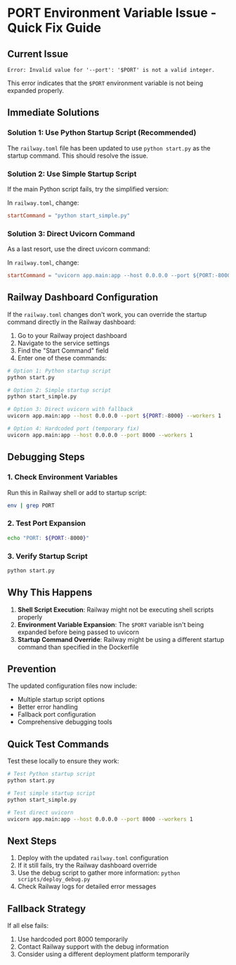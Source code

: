 # PORT Environment Variable Issue - Quick Fix Guide

## Current Issue
```
Error: Invalid value for '--port': '$PORT' is not a valid integer.
```

This error indicates that the `$PORT` environment variable is not being expanded properly.

## Immediate Solutions

### Solution 1: Use Python Startup Script (Recommended)
The `railway.toml` file has been updated to use `python start.py` as the startup command. This should resolve the issue.

### Solution 2: Use Simple Startup Script
If the main Python script fails, try the simplified version:

In `railway.toml`, change:
```toml
startCommand = "python start_simple.py"
```

### Solution 3: Direct Uvicorn Command
As a last resort, use the direct uvicorn command:

In `railway.toml`, change:
```toml
startCommand = "uvicorn app.main:app --host 0.0.0.0 --port ${PORT:-8000} --workers 1"
```

## Railway Dashboard Configuration

If the `railway.toml` changes don't work, you can override the startup command directly in the Railway dashboard:

1. Go to your Railway project dashboard
2. Navigate to the service settings
3. Find the "Start Command" field
4. Enter one of these commands:

```bash
# Option 1: Python startup script
python start.py

# Option 2: Simple startup script
python start_simple.py

# Option 3: Direct uvicorn with fallback
uvicorn app.main:app --host 0.0.0.0 --port ${PORT:-8000} --workers 1

# Option 4: Hardcoded port (temporary fix)
uvicorn app.main:app --host 0.0.0.0 --port 8000 --workers 1
```

## Debugging Steps

### 1. Check Environment Variables
Run this in Railway shell or add to startup script:
```bash
env | grep PORT
```

### 2. Test Port Expansion
```bash
echo "PORT: ${PORT:-8000}"
```

### 3. Verify Startup Script
```bash
python start.py
```

## Why This Happens

1. **Shell Script Execution**: Railway might not be executing shell scripts properly
2. **Environment Variable Expansion**: The `$PORT` variable isn't being expanded before being passed to uvicorn
3. **Startup Command Override**: Railway might be using a different startup command than specified in the Dockerfile

## Prevention

The updated configuration files now include:
- Multiple startup script options
- Better error handling
- Fallback port configuration
- Comprehensive debugging tools

## Quick Test Commands

Test these locally to ensure they work:

```bash
# Test Python startup script
python start.py

# Test simple startup script
python start_simple.py

# Test direct uvicorn
uvicorn app.main:app --host 0.0.0.0 --port 8000 --workers 1
```

## Next Steps

1. Deploy with the updated `railway.toml` configuration
2. If it still fails, try the Railway dashboard override
3. Use the debug script to gather more information: `python scripts/deploy_debug.py`
4. Check Railway logs for detailed error messages

## Fallback Strategy

If all else fails:
1. Use hardcoded port 8000 temporarily
2. Contact Railway support with the debug information
3. Consider using a different deployment platform temporarily 